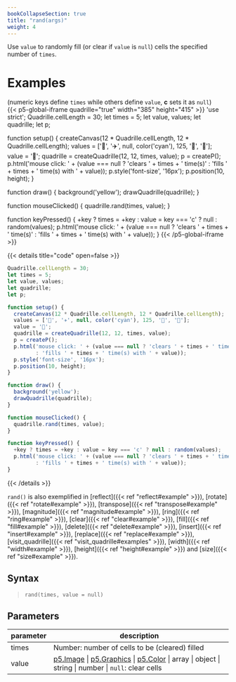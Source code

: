 ```yaml
---
bookCollapseSection: true
title: "rand(args)"
weight: 4
---
```


Use `value` to randomly fill (or clear if `value` is `null`) cells the specified number of `times`.

# Examples

(numeric keys define `times` while others define `value`, **c** sets it as `null`)\
{{< p5-global-iframe quadrille="true" width="385" height="415" >}}
'use strict';
Quadrille.cellLength = 30;
let times = 5;
let value, values;
let quadrille;
let p;

function setup() {
  createCanvas(12 * Quadrille.cellLength, 12 * Quadrille.cellLength);
  values = ['👻', '✈️', null, color('cyan'), 125, '🐒', '🐍'];
  value = '🐒';
  quadrille = createQuadrille(12, 12, times, value);
  p = createP();
  p.html('mouse click: ' + (value === null ? 'clears ' + times + ' time(s)'
         : 'fills ' + times + ' time(s) with ' + value));
  p.style('font-size', '16px');
  p.position(10, height);
}

function draw() {
  background('yellow');
  drawQuadrille(quadrille);
}

function mouseClicked() {
  quadrille.rand(times, value);
}

function keyPressed() {
  +key ? times = +key : value = key === 'c' ? null : random(values);
  p.html('mouse click: ' + (value === null ? 'clears ' + times + ' time(s)'
         : 'fills ' + times + ' time(s) with ' + value));
}
{{< /p5-global-iframe >}}

{{< details title="code" open=false >}}
```js
Quadrille.cellLength = 30;
let times = 5;
let value, values;
let quadrille;
let p;

function setup() {
  createCanvas(12 * Quadrille.cellLength, 12 * Quadrille.cellLength);
  values = ['👻', '✈️', null, color('cyan'), 125, '🐒', '🐍'];
  value = '🐒';
  quadrille = createQuadrille(12, 12, times, value);
  p = createP();
  p.html('mouse click: ' + (value === null ? 'clears ' + times + ' time(s)'
         : 'fills ' + times + ' time(s) with ' + value));
  p.style('font-size', '16px');
  p.position(10, height);
}

function draw() {
  background('yellow');
  drawQuadrille(quadrille);
}

function mouseClicked() {
  quadrille.rand(times, value);
}

function keyPressed() {
  +key ? times = +key : value = key === 'c' ? null : random(values);
  p.html('mouse click: ' + (value === null ? 'clears ' + times + ' time(s)'
         : 'fills ' + times + ' time(s) with ' + value));
}
```
{{< /details >}}

`rand()` is also exemplified in [reflect]({{< ref "reflect#example" >}}), [rotate]({{< ref "rotate#example" >}}), [transpose]({{< ref "transpose#example" >}}), [magnitude]({{< ref "magnitude#example" >}}), [ring]({{< ref "ring#example" >}}), [clear]({{< ref "clear#example" >}}), [fill]({{< ref "fill#example" >}}), [delete]({{< ref "delete#example" >}}), [insert]({{< ref "insert#example" >}}), [replace]({{< ref "replace#example" >}}), [visit_quadrille]({{< ref "visit_quadrille#examples" >}}), [width]({{< ref "width#example" >}}), [height]({{< ref "height#example" >}}) and [size]({{< ref "size#example" >}}).

## Syntax

> `rand(times, value = null)`

## Parameters

| parameter | description                                                                                                                                                         |
|-----------|---------------------------------------------------------------------------------------------------------------------------------------------------------------------|
| times     | Number: number of cells to be (cleared) filled |
| value     | [p5.Image](https://p5js.org/reference/#/p5.Image) \| [p5.Graphics](https://p5js.org/reference/#/p5.Graphics) \| [p5.Color](https://p5js.org/reference/#/p5.Color) \| array \| object \| string \| number \| `null`: clear cells |